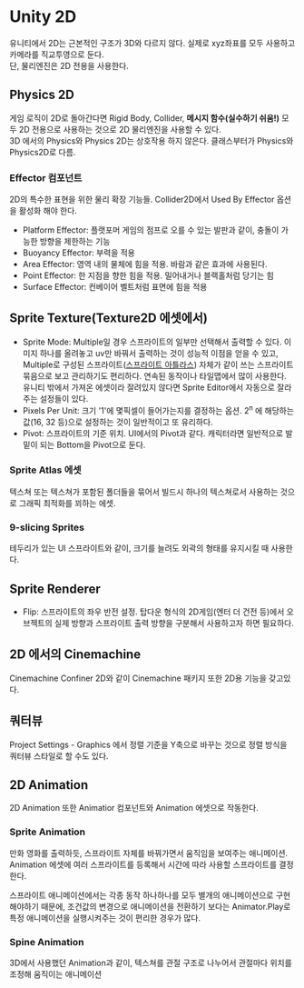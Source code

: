 # Unity 2D

유니티에서 2D는 근본적인 구조가 3D와 다르지 않다. 실제로 xyz좌표를 모두 사용하고 카메라를 직교투영으로 둔다.  
단, 물리엔진은 2D 전용을 사용한다.

## Physics 2D

게임 로직이 2D로 돌아간다면 Rigid Body, Collider, **메시지 함수(실수하기 쉬움!)** 모두 2D 전용으로 사용하는 것으로 2D 물리엔진을 사용할 수 있다.  
3D 에서의 Physics와 Physics 2D는 상호작용 하지 않은다. 클래스부터가 Physics와 Physics2D로 다름.

### Effector 컴포넌트

2D의 특수한 표현을 위한 물리 확장 기능들. Collider2D에서 Used By Effector 옵션을 활성화 해야 한다.

* Platform Effector: 플랫포머 게임의 점프로 오를 수 있는 발판과 같이, 충돌이 가능한 방향을 제한하는 기능
* Buoyancy Effector: 부력을 적용
* Area Effector: 영역 내의 물체에 힘을 적용. 바람과 같은 효과에 사용된다.
* Point Effector: 한 지점을 향한 힘을 적용. 밀어내거나 블랙홀처럼 당기는 힘
* Surface Effector: 컨베이어 벨트처럼 표면에 힘을 적용

## Sprite Texture(Texture2D 에셋에서)

* Sprite Mode: Multiple일 경우 스프라이트의 일부만 선택해서 출력할 수 있다. 이미지 하나를 올려놓고 uv만 바꿔서 출력하는 것이 성능적 이점을 얻을 수 있고, Multiple로 구성된 스프라이트([스프라이트 아틀라스](https://docs.unity3d.com/2021.3/Documentation/Manual/class-SpriteAtlas.html)) 자체가 같이 쓰는 스프라이트 묶음으로 보고 관리하기도 편리하다. 연속된 동작이나 타일맵에서 많이 사용한다.  
유니티 밖에서 가져온 에셋이라 잘려있지 않다면 Sprite Editor에서 자동으로 잘라주는 설정들이 있다.
* Pixels Per Unit: 크기 '1'에 몇픽셀이 들어가는지를 결정하는 옵션. 2<sup>n</sup> 에 해당하는 값(16, 32 등)으로 설정하는 것이 일반적이고 또 유리하다.
* Pivot: 스프라이트의 기준 위치. UI에서의 Pivot과 같다. 캐릭터라면 일반적으로 발밑이 되는 Bottom을 Pivot으로 둔다.

### Sprite Atlas 에셋

텍스쳐 또는 텍스쳐가 포함된 폴더들을 묶어서 빌드시 하나의 텍스쳐로서 사용하는 것으로 그래픽 최적화를 꾀하는 에셋.

### 9-slicing Sprites

테두리가 있는 UI 스프라이트와 같이, 크기를 늘려도 외곽의 형태를 유지시킬 때 사용한다.

## Sprite Renderer

* Flip: 스프라이트의 좌우 반전 설정. 탑다운 형식의 2D게임(엔터 더 건전 등)에서 오브젝트의 실제 방향과 스프라이트 출력 방향을 구분해서 사용하고자 하면 필요하다.

## 2D 에서의 Cinemachine

Cinemachine Confiner 2D와 같이 Cinemachine 패키지 또한 2D용 기능을 갖고있다.

## 쿼터뷰

Project Settings - Graphics 에서 정렬 기준을 Y축으로 바꾸는 것으로 정렬 방식을 쿼터뷰 스타일로 할 수도 있다.

## 2D Animation

2D Animation 또한 Animatior 컴포넌트와 Animation 에셋으로 작동한다.

### Sprite Animation

만화 영화를 출력하듯, 스프라이트 자체를 바꿔가면서 움직임을 보여주는 애니메이션. Animation 에셋에 여러 스프라이트를 등록해서 시간에 따라 사용할 스프라이트를 결정한다.

스프라이트 애니메이션에서는 각종 동작 하나하나를 모두 별개의 애니메이션으로 구현해야하기 때문에, 조건값의 변경으로 애니메이션을 전환하기 보다는 Animator.Play로 특정 애니메이션을 실행시켜주는 것이 편리한 경우가 많다.

### Spine Animation

3D에서 사용했던 Animation과 같이, 텍스쳐를 관절 구조로 나누어서 관절마다 위치를 조정해 움직이는 애니메이션
